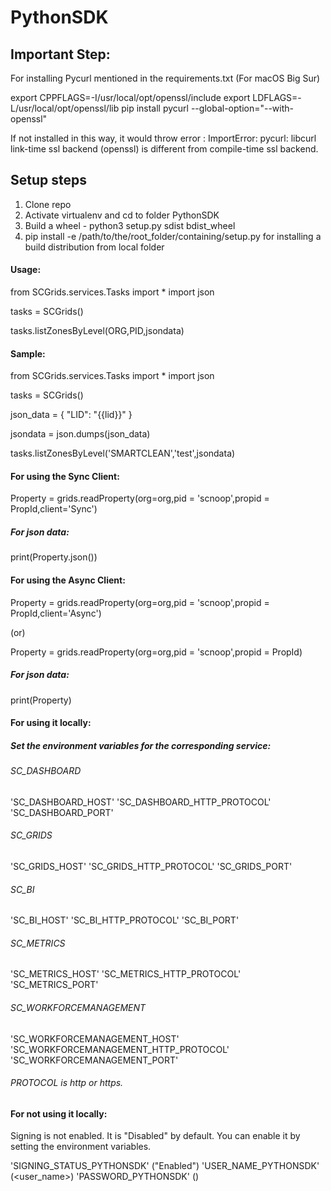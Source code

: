 # PythonSDK

## Important Step:

For installing Pycurl mentioned in the requirements.txt
(For macOS Big Sur)

export CPPFLAGS=-I/usr/local/opt/openssl/include
export LDFLAGS=-L/usr/local/opt/openssl/lib
pip install pycurl --global-option="--with-openssl"

If not installed in this way, it would throw error : ImportError: pycurl: libcurl link-time ssl backend (openssl) is different from compile-time ssl backend.

## Setup steps

1. Clone repo
2. Activate virtualenv and cd to folder PythonSDK
3. Build a wheel - python3 setup.py sdist bdist_wheel
4. pip install -e /path/to/the/root_folder/containing/setup.py  for installing a build distribution from local folder


#### Usage:

from SCGrids.services.Tasks import * 
import json

tasks = SCGrids()


tasks.listZonesByLevel(ORG,PID,jsondata) 


#### Sample:

from SCGrids.services.Tasks import * 
import json

tasks = SCGrids()

json_data = {
    "LID": "{{lid}}"
}

jsondata = json.dumps(json_data)
 
tasks.listZonesByLevel('SMARTCLEAN','test',jsondata)

#### For using the Sync Client:

Property = grids.readProperty(org=org,pid = 'scnoop',propid = PropId,client='Sync')

##### For json data:
print(Property.json())

#### For using the Async Client:

Property = grids.readProperty(org=org,pid = 'scnoop',propid = PropId,client='Async')

(or)

Property = grids.readProperty(org=org,pid = 'scnoop',propid = PropId)

##### For json data:
print(Property)

#### For using it locally:

##### Set the environment variables for the corresponding service:

###### SC_DASHBOARD
'SC_DASHBOARD_HOST'
'SC_DASHBOARD_HTTP_PROTOCOL'
'SC_DASHBOARD_PORT'

###### SC_GRIDS
'SC_GRIDS_HOST'
'SC_GRIDS_HTTP_PROTOCOL'
'SC_GRIDS_PORT'

###### SC_BI
'SC_BI_HOST'
'SC_BI_HTTP_PROTOCOL'
'SC_BI_PORT'

###### SC_METRICS
'SC_METRICS_HOST'
'SC_METRICS_HTTP_PROTOCOL'
'SC_METRICS_PORT'

###### SC_WORKFORCEMANAGEMENT
'SC_WORKFORCEMANAGEMENT_HOST'
'SC_WORKFORCEMANAGEMENT_HTTP_PROTOCOL'
'SC_WORKFORCEMANAGEMENT_PORT'

###### PROTOCOL is http or https.

#### For not using it locally:

Signing is not enabled. It is "Disabled" by default. You can enable it by setting the environment variables.

'SIGNING_STATUS_PYTHONSDK' ("Enabled")
'USER_NAME_PYTHONSDK' (<user_name>)
'PASSWORD_PYTHONSDK' (<password>)




